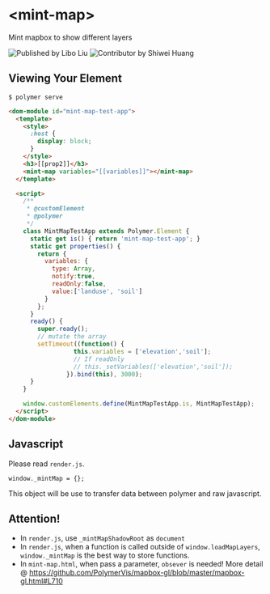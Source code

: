 # \<mint-map\>

Mint mapbox to show different layers

![Published by Libo Liu](https://img.shields.io/badge/Libo%20Liu-Contributor-blue.svg)
![Contributor by Shiwei Huang](https://img.shields.io/badge/Shiwei%20Huang-Contributor-blue.svg)

## Viewing Your Element

```
$ polymer serve
```
```html
<dom-module id="mint-map-test-app">
  <template>
    <style>
      :host {
        display: block;
      }
    </style>
    <h3>[[prop2]]</h3>
    <mint-map variables="[[variables]]"></mint-map>
  </template>

  <script>
    /**
     * @customElement
     * @polymer
     */
    class MintMapTestApp extends Polymer.Element {
      static get is() { return 'mint-map-test-app'; }
      static get properties() {
        return {
          variables: {
            type: Array,
            notify:true,
            readOnly:false,
            value:['landuse', 'soil']
          }
        };
      }
      ready() {
        super.ready();
        // mutate the array
        setTimeout((function() {
                  this.variables = ['elevation','soil'];
                  // If readOnly
                  // this._setVariables(['elevation','soil']);
                }).bind(this), 3000);
      } 
    }

    window.customElements.define(MintMapTestApp.is, MintMapTestApp);
  </script>
</dom-module>
```
## Javascript

Please read `render.js`.



```
window._mintMap = {};
```

This object will be use to transfer data between polymer and raw javascript.


## Attention!

- In `render.js`, use `_mintMapShadowRoot` as `document`
- In `render.js`, when a function is called outside of `window.loadMapLayers`, `window._mintMap` is the best way to store functions.
- In `mint-map.html`, when pass a parameter, `obsever` is needed! More detail @ https://github.com/PolymerVis/mapbox-gl/blob/master/mapbox-gl.html#L710